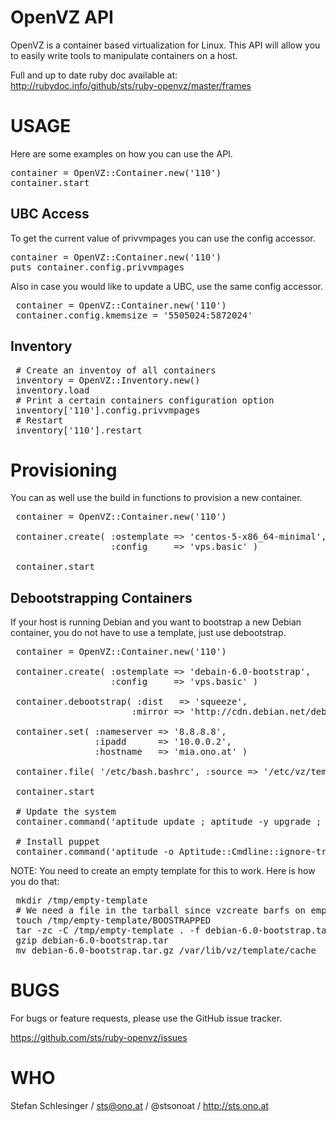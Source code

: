 OpenVZ API
==========

OpenVZ is a container based virtualization for Linux. This API will allow you
to easily write tools to manipulate containers on a host.

Full and up to date ruby doc available at:
http://rubydoc.info/github/sts/ruby-openvz/master/frames

USAGE
=====

Here are some examples on how you can use the API.

<pre>
container = OpenVZ::Container.new('110')
container.start
</pre>

UBC Access
----------

To get the current value of privvmpages you can use the config accessor.

<pre>
container = OpenVZ::Container.new('110')
puts container.config.privvmpages
</pre>

Also in case you would like to update a UBC, use the same config accessor.

<pre>
 container = OpenVZ::Container.new('110')
 container.config.kmemsize = '5505024:5872024'
</pre>

Inventory
---------

<pre>
 # Create an inventoy of all containers
 inventory = OpenVZ::Inventory.new()
 inventory.load
 # Print a certain containers configuration option
 inventory['110'].config.privvmpages
 # Restart
 inventory['110'].restart
</pre>


Provisioning
============

You can as well use the build in functions to provision a new container.

<pre>
 container = OpenVZ::Container.new('110')

 container.create( :ostemplate => 'centos-5-x86_64-minimal',
                   :config     => 'vps.basic' )

 container.start
</pre>


Debootstrapping Containers
-------------------------

If your host is running Debian and you want to bootstrap a new Debian container,
you do not have to use a template, just use debootstrap.

<pre>
 container = OpenVZ::Container.new('110')

 container.create( :ostemplate => 'debain-6.0-bootstrap',
                   :config     => 'vps.basic' )

 container.debootstrap( :dist   => 'squeeze',
                       :mirror => 'http://cdn.debian.net/debian' )

 container.set( :nameserver => '8.8.8.8',
                :ipadd      => '10.0.0.2',
                :hostname   => 'mia.ono.at' )

 container.file( '/etc/bash.bashrc', :source => '/etc/vz/template/bashrc' )

 container.start

 # Update the system
 container.command('aptitude update ; aptitude -y upgrade ; apt-key update')

 # Install puppet
 container.command('aptitude -o Aptitude::Cmdline::ignore-trust-violations=true -y install puppet')
</pre>

NOTE: You need to create an empty template for this to work. Here is how
you do that:

<pre>
 mkdir /tmp/empty-template
 # We need a file in the tarball since vzcreate barfs on empty tarballs
 touch /tmp/empty-template/BOOSTRAPPED
 tar -zc -C /tmp/empty-template . -f debian-6.0-bootstrap.tar
 gzip debian-6.0-bootstrap.tar
 mv debian-6.0-bootstrap.tar.gz /var/lib/vz/template/cache
</pre>


BUGS
====

For bugs or feature requests, please use the GitHub issue tracker.

https://github.com/sts/ruby-openvz/issues


WHO
===

Stefan Schlesinger / sts@ono.at / @stsonoat / http://sts.ono.at
